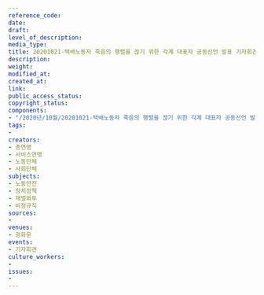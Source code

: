 ```yaml
---
reference_code: 
date: 
draft: 
level_of_description: 
media_type: 
title: 20201021-택배노동자 죽음의 행렬을 끊기 위한 각계 대표자 공동선언 발표 기자회견
description: 
weight: 
modified_at: 
created_at: 
link: 
public_access_status: 
copyright_status: 
components:
- "/2020년/10월/20201021-택배노동자 죽음의 행렬을 끊기 위한 각계 대표자 공동선언 발표 기자회견/_PIG7478.JPG"
tags:
- 
creators:
- 총연맹
- 서비스연맹
- 노동단체
- 사회단체
subjects:
- 노동안전
- 정치정책
- 재벌외투
- 비정규직
sources:
- 
venues:
- 광화문
events:
- 기자회견
culture_workers:
- 
issues:
- 
---
```

